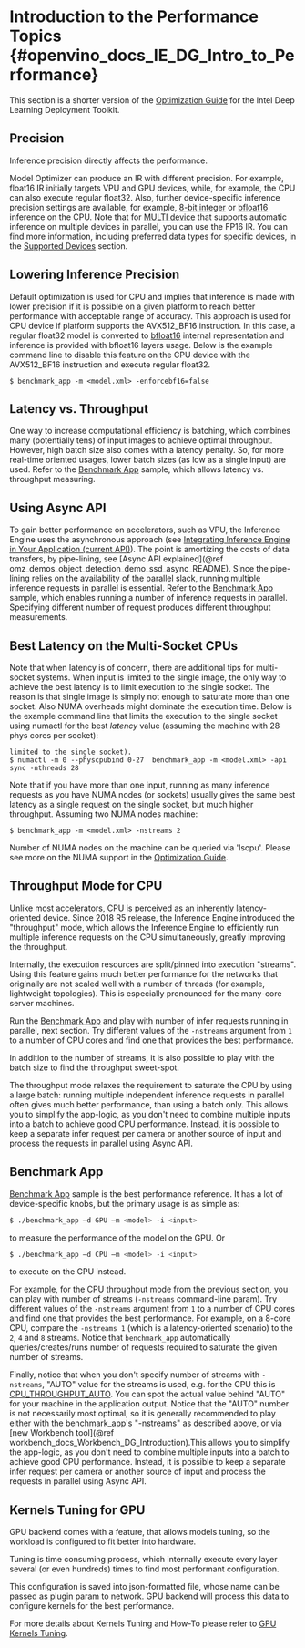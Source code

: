 # Introduction to the Performance Topics {#openvino_docs_IE_DG_Intro_to_Performance}

This section is a shorter version of the
[Optimization Guide](supported_plugins/MULTI.md) for the Intel Deep Learning Deployment Toolkit.

## Precision
Inference precision directly affects the performance. 

Model Optimizer can produce an IR with different precision. For example, float16 IR initially targets VPU and GPU devices, while, for example, the CPU can also execute regular float32.
Also, further device-specific inference precision settings are available, for example, [8-bit integer](Int8Inference.md) or [bfloat16](Bfloat16Inference.md) inference on the CPU.
Note that for [MULTI device](supported_plugins/MULTI.md) that supports automatic inference on multiple devices in parallel, you can use the FP16 IR.
You can find more information, including preferred data types for specific devices, in the
[Supported Devices](supported_plugins/Supported_Devices.md) section.

## Lowering Inference Precision
Default optimization is used for CPU and implies that inference is made with lower precision if it is possible on a given platform to reach better performance with acceptable range of accuracy.
This approach is used for CPU device if platform supports the AVX512_BF16 instruction. In this case, a regular float32 model is converted to [bfloat16](Bfloat16Inference.md) internal representation and inference is provided with bfloat16 layers usage.
Below is the example command line to disable this feature on the CPU device with the AVX512_BF16 instruction and execute regular float32.
```
$ benchmark_app -m <model.xml> -enforcebf16=false
 ```

## Latency vs. Throughput
One way to increase computational efficiency is batching, which combines many (potentially tens) of
input images to achieve optimal throughput. However, high batch size also comes with a
latency penalty. So, for more real-time oriented usages, lower batch sizes (as low as a single input) are used.
Refer to the [Benchmark App](../../inference-engine/samples/benchmark_app/README.md) sample, which allows latency vs. throughput measuring.

## Using Async API
To gain better performance on accelerators, such as VPU, the Inference Engine uses the asynchronous approach (see
[Integrating Inference Engine in Your Application (current API)](Integrate_with_customer_application_new_API.md)).
The point is amortizing the costs of data transfers, by pipe-lining, see [Async API explained](@ref omz_demos_object_detection_demo_ssd_async_README).
Since the pipe-lining relies on the availability of the parallel slack, running multiple inference requests in parallel is essential.
Refer to the [Benchmark App](../../inference-engine/samples/benchmark_app/README.md) sample, which enables running a number of inference requests in parallel. Specifying different number of request produces different throughput measurements.

## Best Latency on the Multi-Socket CPUs
Note that when latency is of concern, there are additional tips for multi-socket systems.
When input is limited to the single image, the only way to achieve the best latency is to limit execution to the single socket.
The reason is that single image is simply not enough
to saturate more than one socket. Also NUMA overheads might dominate the execution time.
Below is the example command line that limits the execution to the single socket using numactl for the best *latency* value
(assuming the machine with 28 phys cores per socket):
```
limited to the single socket).
$ numactl -m 0 --physcpubind 0-27  benchmark_app -m <model.xml> -api sync -nthreads 28
 ```
Note that if you have more than one input, running as many inference requests as you have NUMA nodes (or sockets)
usually gives the same best latency as a single request on the single socket, but much higher throughput. Assuming two NUMA nodes machine:
```
$ benchmark_app -m <model.xml> -nstreams 2
 ```
Number of NUMA nodes on the machine can be queried via 'lscpu'.
Please see more on the NUMA support in the [Optimization Guide](supported_plugins/MULTI.md).

## Throughput Mode for CPU
Unlike most accelerators, CPU is perceived as an inherently latency-oriented device. 
Since 2018 R5 release, the Inference Engine introduced the "throughput" mode, which allows the Inference Engine to efficiently run multiple inference requests on the CPU simultaneously, greatly improving the throughput.

Internally, the execution resources are split/pinned into execution "streams".
Using this feature gains much better performance for the networks that originally are not scaled well with a number of threads (for example, lightweight topologies). This is especially pronounced for the many-core server machines.

Run the [Benchmark App](../../inference-engine/samples/benchmark_app/README.md) and play with number of infer requests running in parallel, next section. 
Try different values of the `-nstreams` argument from `1` to a number of CPU cores and find one that provides the best performance. 

In addition to the number of streams, it is also possible to play with the batch size to find the throughput sweet-spot.

The throughput mode relaxes the requirement to saturate the CPU by using a large batch: running multiple independent inference requests in parallel often gives much better performance, than using a batch only.
This allows you to simplify the app-logic, as you don't need to combine multiple inputs into a batch to achieve good CPU performance.
Instead, it is possible to keep a separate infer request per camera or another source of input and process the requests in parallel using Async API.

## Benchmark App
[Benchmark App](../../inference-engine/samples/benchmark_app/README.md) sample is the best performance reference.
It has a lot of device-specific knobs, but the primary usage is as simple as: 
```bash
$ ./benchmark_app –d GPU –m <model> -i <input>
```
to measure the performance of the model on the GPU. 
Or
```bash
$ ./benchmark_app –d CPU –m <model> -i <input>
```
to execute on the CPU instead.

For example, for the CPU throughput mode from the previous section, you can play with number of streams (`-nstreams` command-line param). 
Try different values of the `-nstreams` argument from `1` to a number of CPU cores and find one that provides the best performance. For example, on a 8-core CPU, compare the `-nstreams 1` (which is a latency-oriented scenario) to the `2`, `4` and `8` streams. Notice that `benchmark_app` automatically queries/creates/runs number of requests required to saturate the given number of streams. 

Finally, notice that when you don't specify number of streams with `-nstreams`, "AUTO" value for the streams is used, e.g. for the CPU this is [CPU_THROUGHPUT_AUTO](supported_plugins/CPU.md). You can spot the actual value behind "AUTO" for your machine in the application output.
Notice that the "AUTO" number is not necessarily most optimal, so it is generally recommended to play either with the benchmark_app's "-nstreams" as described above, or via  [new Workbench tool](@ref workbench_docs_Workbench_DG_Introduction).This allows you to simplify the app-logic, as you don't need to combine multiple inputs into a batch to achieve good CPU performance.
Instead, it is possible to keep a separate infer request per camera or another source of input and process the requests in parallel using Async API.

## Kernels Tuning for GPU

GPU backend comes with a feature, that allows models tuning, so the workload is configured to fit better into hardware.

Tuning is time consuming process, which internally execute every layer several (or even hundreds) times to find most performant configuration.

This configuration is saved into json-formatted file, whose name can be passed as plugin param to network. GPU backend will process this data to configure kernels for the best performance.

For more details about Kernels Tuning and How-To please refer to [GPU Kernels Tuning](GPU_Kernels_Tuning.md). 
